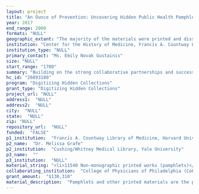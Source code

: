 ```yaml
--- 
layout: project 
title: "An Ounce of Prevention: Uncovering Hidden Public Health Pamphlets and Grey Literature through the Medical Heritage Library, 1700-2000"
year: 2017
end_range: 2000
formats: "NULL"
geographic_extant: "The majority of the materials were printed and disseminated in the United States; however, across collections, there are occasional publications from the United Kingdom, assorted major European cities, Australia, and South America."
institution: "Center for the History of Medicine, Francis A. Countway Library of Medicine, Harvard Medical School"
institution_type: "NULL"
primary_contact: "Ms. Emily Novak Gustainis"
size: "NULL"
start_range: "1700"
summary: "Building on the strong collaborative partnerships and successes of the Medical Heritage Library (MHL), the Center for the History of Medicine (CHM) proposes to digitize 11,540 rare and historically rich pamphlets and print materials held by MHL partners that span the evolution of the field of public health from 1700 to 2000. These works, surfaced from thirty collections held by six of the largest history of medicine collections in the United States, cover health issues populations continue to grapple with today: communicable disease; health education; hygiene; food purity; nutrition; water sanitation; and the impact of alternative medicine on public health."
hc_id: "26893180"
program: "Digitizing Hidden Collections"
grant_type: "Digitizing Hidden Collections"
project_url: "NULL"
address1:  "NULL"
address2:  "NULL"
city:  "NULL"
state:  "NULL"
zip: "NULL"
repository_url:  "NULL"
funded:  "FALSE"
p1_institution:  "Francis A. Countway Library of Medicine, Harvard University"
p2_name:  "Dr. Melissa Grafe"
p2_institution:  "Cushing/Whitney Medical Library, Yale University"
p3_name:  ""
p3_institution:  "NULL"
material_string: "<li>11540 Non-monographic printed works (pamphlets)</li>"
collaborating_institution:  "College of Physicians of Philadelphia (CoPP); New York Academy of Medicine (NYAM); Regents of the University of Minnesota (UMN); University of California San Francisco (UCSF); Yale University (Yale)"
grant_amount:  "$130,310"
material_description:  "Pamphlets and other printed materials are the products of the activities of numerous charitable and private-sector social welfare organizations; medical and dental professional organizations (such as the American Dental Association, American Public Health Association, the California Nurses Association, California Society for the Promotion of Medical Research, the National Association for the Study and Prevention of Tuberculosis, the George Williams Hooper Foundation, and the New Orleans Medical and Surgical Association); the food and insurance industries; state and federal offices; religious organizations; and materials collected by social workers or other professionals. Materials topically address: child labor; disease prevention and control; cancer; food and water safety; HIV-AIDS; homeopathic medicine; maternal and child health; medical climatology; mental health; occupational health and safety; recreational fitness; resources for individuals with disabilities; sanataria and treatment facilities; social hygiene; temperance; visiting nurses; and 20th century services for single mothers. Pamphlets and printed materials to be digitized were gifted to or acquired by the collaborating institutions either from the organizations or individuals generating or collecting the publications as part of routine professional activities or via purchase."
---
```

